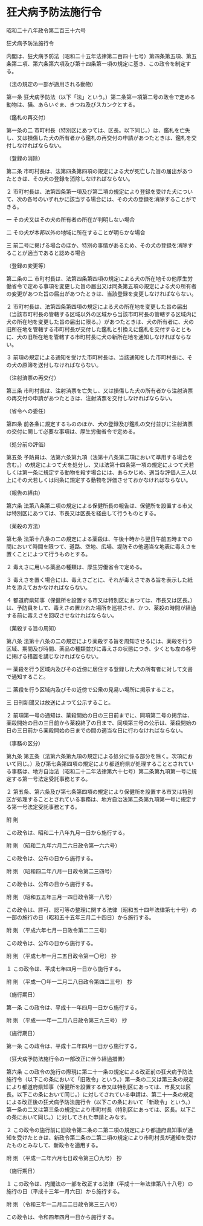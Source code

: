 # 狂犬病予防法施行令

昭和二十八年政令第二百三十六号

狂犬病予防法施行令

内閣は、狂犬病予防法（昭和二十五年法律第二百四十七号）第四条第五項、第五条第二項、第六条第六項及び第十四条第一項の規定に基き、この政令を制定する。

（法の規定の一部が適用される動物）

第一条 狂犬病予防法（以下「法」という。）第二条第一項第二号の政令で定める動物は、猫、あらいぐま、きつね及びスカンクとする。

（鑑札の再交付）

第一条の二 市町村長（特別区にあつては、区長。以下同じ。）は、鑑札を亡失し、又は損傷した犬の所有者から鑑札の再交付の申請があつたときは、鑑札を交付しなければならない。

（登録の消除）

第二条 市町村長は、法第四条第四項の規定による犬が死亡した旨の届出があつたときは、その犬の登録を消除しなければならない。

２ 市町村長は、法第四条第一項及び第二項の規定により登録を受けた犬について、次の各号のいずれかに該当する場合には、その犬の登録を消除することができる。

一 その犬又はその犬の所有者の所在が判明しない場合

二 その犬が本邦以外の地域に所在することが明らかな場合

三 前二号に掲げる場合のほか、特別の事情があるため、その犬の登録を消除することが適当であると認める場合

（登録の変更等）

第二条の二 市町村長は、法第四条第四項の規定による犬の所在地その他厚生労働省令で定める事項を変更した旨の届出又は同条第五項の規定による犬の所有者の変更があつた旨の届出があつたときは、当該登録を変更しなければならない。

２ 市町村長は、法第四条第四項の規定による犬の所在地を変更した旨の届出（当該市町村長の管轄する区域以外の区域から当該市町村長の管轄する区域内に犬の所在地を変更した旨の届出に限る。）があつたときは、犬の所有者に、犬の旧所在地を管轄する市町村長が交付した鑑札と引換えに鑑札を交付するとともに、犬の旧所在地を管轄する市町村長に犬の新所在地を通知しなければならない。

３ 前項の規定による通知を受けた市町村長は、当該通知をした市町村長に、その犬の原簿を送付しなければならない。

（注射済票の再交付）

第三条 市町村長は、注射済票を亡失し、又は損傷した犬の所有者から注射済票の再交付の申請があつたときは、注射済票を交付しなければならない。

（省令への委任）

第四条 前各条に規定するもののほか、犬の登録及び鑑札の交付並びに注射済票の交付に関して必要な事項は、厚生労働省令で定める。

（処分前の評価）

第五条 予防員は、法第六条第九項（法第十八条第二項において準用する場合を含む。）の規定によつて犬を処分し、又は法第十四条第一項の規定によつて犬若しくは第一条に規定する動物を殺す場合には、あらかじめ、適当な評価人三人以上にその犬若しくは同条に規定する動物を評価させておかなければならない。

（報告の経由）

第六条 法第八条第二項の規定による保健所長の報告は、保健所を設置する市又は特別区にあつては、市長又は区長を経由して行うものとする。

（薬殺の方法）

第七条 法第十八条の二の規定による薬殺は、午後十時から翌日午前五時までの間において時間を限つて、道路、空地、広場、堤防その他適当な地表に毒えさを置くことによつて行うものとする。

２ 毒えさに用いる薬品の種類は、厚生労働省令で定める。

３ 毒えさを置く場合には、毒えさごとに、それが毒えさである旨を表示した紙片を添えておかなければならない。

４ 都道府県知事（保健所を設置する市又は特別区にあつては、市長又は区長。）は、予防員をして、毒えさの置かれた場所を巡視させ、かつ、薬殺の時間が経過する前に毒えさを回収させなければならない。

（薬殺する旨の周知）

第八条 法第十八条の二の規定により薬殺する旨を周知させるには、薬殺を行う区域、期間及び時間、薬品の種類並びに毒えさの状態につき、少くとも左の各号に掲げる措置を講じなければならない。

一 薬殺を行う区域内及びその近傍に居住する登録した犬の所有者に対して文書で通知すること。

二 薬殺を行う区域内及びその近傍で公衆の見易い場所に掲示すること。

三 日刊新聞又は放送によつて公示すること。

２ 前項第一号の通知は、薬殺開始の日の三日前までに、同項第二号の掲示は、薬殺開始の日の三日前から薬殺終了の日まで、同項第三号の公示は、薬殺開始の日の三日前から薬殺開始の日までの間の適当な日に行わなければならない。

（事務の区分）

第九条 第五条（法第六条第九項の規定による処分に係る部分を除く。次項において同じ。）及び第七条第四項の規定により都道府県が処理することとされている事務は、地方自治法（昭和二十二年法律第六十七号）第二条第九項第一号に規定する第一号法定受託事務とする。

２ 第五条、第六条及び第七条第四項の規定により保健所を設置する市又は特別区が処理することとされている事務は、地方自治法第二条第九項第一号に規定する第一号法定受託事務とする。

附 則

この政令は、昭和二十八年九月一日から施行する。

附 則 （昭和二九年六月二六日政令第一六六号）

この政令は、公布の日から施行する。

附 則 （昭和四二年八月一日政令第二三四号）

この政令は、公布の日から施行する。

附 則 （昭和五五年三月一四日政令第一八号）

この政令は、許可、認可等の整理に関する法律（昭和五十四年法律第七十号）の一部の施行の日（昭和五十五年三月二十四日）から施行する。

附 則 （平成六年七月一日政令第二二三号）

この政令は、公布の日から施行する。

附 則 （平成七年一月二五日政令第一〇号） 抄

１ この政令は、平成七年四月一日から施行する。

附 則 （平成一〇年一二月二八日政令第四二三号） 抄

（施行期日）

第一条 この政令は、平成十一年四月一日から施行する。

附 則 （平成一一年一二月八日政令第三九三号） 抄

（施行期日）

第一条 この政令は、平成十二年四月一日から施行する。

（狂犬病予防法施行令の一部改正に伴う経過措置）

第六条 この政令の施行の際現に第二十一条の規定による改正前の狂犬病予防法施行令（以下この条において「旧政令」という。）第一条の二又は第三条の規定により都道府県知事（保健所を設置する市又は特別区にあっては、市長又は区長。以下この条において同じ。）に対してされている申請は、第二十一条の規定による改正後の狂犬病予防法施行令（以下この条において「新政令」という。）第一条の二又は第三条の規定により市町村長（特別区にあっては、区長。以下この条において同じ。）に対してされた申請とみなす。

２ この政令の施行前に旧政令第二条の二第二項の規定により都道府県知事が通知を受けたときは、新政令第二条の二第二項の規定により市町村長が通知を受けたものとみなして、新政令を適用する。

附 則 （平成一二年六月七日政令第三〇九号） 抄

（施行期日）

１ この政令は、内閣法の一部を改正する法律（平成十一年法律第八十八号）の施行の日（平成十三年一月六日）から施行する。

附 則 （令和三年一二月二二日政令第三三八号）

この政令は、令和四年四月一日から施行する。
